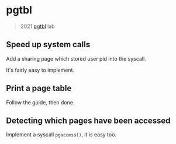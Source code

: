# pgtbl

> 2021 [pgtbl](https://pdos.csail.mit.edu/6.S081/2021/labs/pgtbl.html) lab

## Speed up system calls

Add a sharing page which stored user pid into the syscall.

It's fairly easy to implement.

## Print a page table

Follow the guide, then done.

## Detecting which pages have been accessed

Implement a syscall `pgaccess()`, it is easy too.
